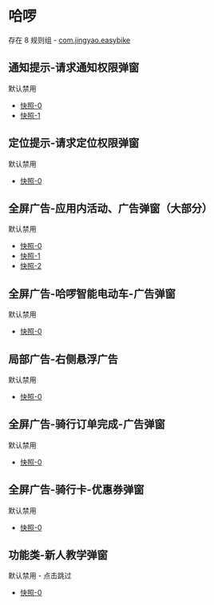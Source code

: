 # 哈啰

存在 8 规则组 - [com.jingyao.easybike](/src/apps/com.jingyao.easybike.ts)

## 通知提示-请求通知权限弹窗

默认禁用

- [快照-0](https://i.gkd.li/i/13228735)
- [快照-1](https://i.gkd.li/i/13402675)

## 定位提示-请求定位权限弹窗

默认禁用

- [快照-0](https://i.gkd.li/i/13228677)

## 全屏广告-应用内活动、广告弹窗（大部分）

默认禁用

- [快照-0](https://i.gkd.li/i/12650028)
- [快照-1](https://i.gkd.li/i/12650090)
- [快照-2](https://i.gkd.li/i/13331231)

## 全屏广告-哈啰智能电动车-广告弹窗

默认禁用

- [快照-0](https://i.gkd.li/i/12650163)

## 局部广告-右侧悬浮广告

默认禁用

- [快照-0](https://i.gkd.li/i/12650071)

## 全屏广告-骑行订单完成-广告弹窗

默认禁用

- [快照-0](https://i.gkd.li/i/12684673)

## 全屏广告-骑行卡-优惠券弹窗

默认禁用

- [快照-0](https://i.gkd.li/i/12739316)

## 功能类-新人教学弹窗

默认禁用 - 点击跳过

- [快照-0](https://i.gkd.li/i/13837543)
